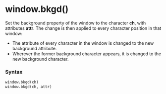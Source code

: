 # window.bkgd()

Set the background property of the window to the character **ch**, with attributes **attr**. The change is then applied to every character position in that window:

* The attribute of every character in the window is changed to the new background attribute.
* Wherever the former background character appears, it is changed to the new background character.

### Syntax

```python
window.bkgd(ch)
window.bkgd(ch, attr)
```